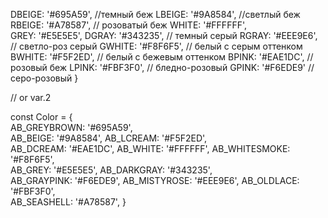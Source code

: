 DBEIGE: '#695A59', //темный беж
LBEIGE: '#9A8584', //светлый беж
RBEIGE: '#A78587', // розоватый беж
WHITE: '#FFFFFF',  
GREY: '#E5E5E5',
DGRAY: '#343235', // темный серый 
RGRAY: '#EEE9E6', // светло-роз серый 
GWHITE: '#F8F6F5', // белый с серым оттенком
BWHITE: '#F5F2ED', // белый с бежевым оттенком 
BPINK: '#EAE1DC', // розовый беж
LPINK: '#FBF3F0', // бледно-розовый
GPINK: '#F6EDE9' // серо-розовый
}

// or var.2

const Color = {  
AB_GREYBROWN: '#695A59',  
AB_BEIGE: '#9A8584', 
AB_LCREAM: '#F5F2ED',  
AB_DCREAM: '#EAE1DC', 
AB_WHITE: '#FFFFFF', 
AB_WHITESMOKE: '#F8F6F5',   
AB_GREY: '#E5E5E5', 
AB_DARKGRAY: '#343235',  
AB_GRAYPINK: '#F6EDE9', 
AB_MISTYROSE: '#EEE9E6', 
AB_OLDLACE: '#FBF3F0',  
AB_SEASHELL: '#A78587', 
}